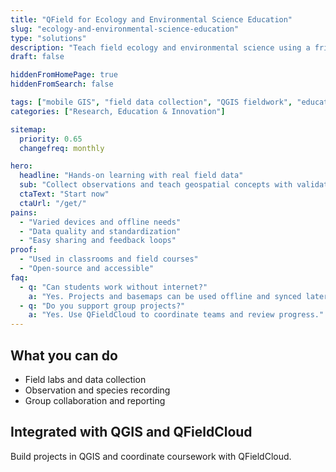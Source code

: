 ```yaml
---
title: "QField for Ecology and Environmental Science Education"
slug: "ecology-and-environmental-science-education"
type: "solutions"
description: "Teach field ecology and environmental science using a friendly mobile GIS aligned with QGIS."
draft: false

hiddenFromHomePage: true
hiddenFromSearch: false

tags: ["mobile GIS", "field data collection", "QGIS fieldwork", "education", "ecology"]
categories: ["Research, Education & Innovation"]

sitemap:
  priority: 0.65
  changefreq: monthly

hero:
  headline: "Hands-on learning with real field data"
  sub: "Collect observations and teach geospatial concepts with validated forms and offline maps."
  ctaText: "Start now"
  ctaUrl: "/get/"
pains:
  - "Varied devices and offline needs"
  - "Data quality and standardization"
  - "Easy sharing and feedback loops"
proof:
  - "Used in classrooms and field courses"
  - "Open-source and accessible"
faq:
  - q: "Can students work without internet?"
    a: "Yes. Projects and basemaps can be used offline and synced later."
  - q: "Do you support group projects?"
    a: "Yes. Use QFieldCloud to coordinate teams and review progress."
---
```


## What you can do
- Field labs and data collection  
- Observation and species recording  
- Group collaboration and reporting

## Integrated with QGIS and QFieldCloud
Build projects in QGIS and coordinate coursework with QFieldCloud.
